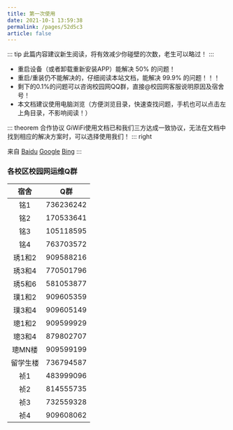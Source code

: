 ```yaml
---
title: 第一次使用
date: 2021-10-1 13:59:38
permalink: /pages/52d5c3
article: false
---
```


::: tip 
此篇内容建议新生阅读，将有效减少你碰壁的次数，老生可以略过！
:::


- 重启设备（或者卸载重新安装APP）能解决 50% 的问题！
- 重启/重装仍不能解决的，仔细阅读本站文档，能解决 99.9% 的问题！！！
- 剩下的0.1%的问题可以咨询校园网QQ群，直接@校园网客服说明原因及宿舍号！
- 本文档建议使用电脑浏览（方便浏览目录，快速查找问题，手机也可以点击左上角目录，不影响阅读！）


::: theorem 合作协议
GiWiFi使用文档已和我们三方达成一致协议，无法在文档中找到相应的解决方案时，可以选择使用我们！
::: right

来自 [Baidu](https://www.baidu.com) [Google](https://www.google.com) [Bing](https://cn.bing.com)
:::



### 各校区校园网运维Q群


|宿舍|Q群|
|:---:|---|
|铭1|736236242|
|铭2|170533641|
|铭3|105118595|
|铭4|763703572|
|琇1和2|909588216|
|琇3和4|770501796|
|琇5和6|581053877|
|璞1和2|909605359|
|璞3和4|909605149|
|璁1和2|909599929|
|璁3和4|879802707|
|璁MN楼|909599199|
|留学生楼|736794587|
|祯1|483999096|
|祯2|814555735|
|祯3|732559328|
|祯4|909608062|
